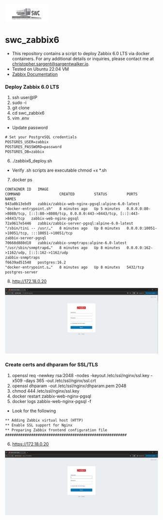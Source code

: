 ![alt text](swclogo.jpg)
# swc_zabbix6

* This repository contains a script to deploy Zabbix 6.0 LTS via docker containers. For any additional details or inquiries, please contact me at christopher.sargent@sargentwalker.io.
* Tested on Ubuntu 22.04 VM
* [Zabbix Documentation](https://www.zabbix.com/documentation/6.0/en/manual/installation/containers)

### Deploy Zabbix 6.0 LTS
1. ssh user@IP
2. sudo -i 
3. git clone 
4. cd swc_zabbix6
5. vim .env
* Update password
```
# Set your PostgreSQL credentials
POSTGRES_USER=zabbix
POSTGRES_PASSWORD=password
POSTGRES_DB=zabbix
```
6. ./zabbix6_deploy.sh
* Verify .sh scripts are executable chmod +x *.sh
7. docker ps 
```
CONTAINER ID   IMAGE                                             COMMAND                  CREATED         STATUS         PORTS                                                                                NAMES
943a0b13ebd9   zabbix/zabbix-web-nginx-pgsql:alpine-6.0-latest   "docker-entrypoint.sh"   8 minutes ago   Up 5 minutes   0.0.0.0:80->8080/tcp, [::]:80->8080/tcp, 0.0.0.0:443->8443/tcp, [::]:443->8443/tcp   zabbix-web-nginx-pgsql
72a9617e5446   zabbix/zabbix-server-pgsql:alpine-6.0-latest      "/sbin/tini -- /usr/…"   8 minutes ago   Up 8 minutes   0.0.0.0:10051->10051/tcp, :::10051->10051/tcp                                        zabbix-server-pgsql
70668d880d10   zabbix/zabbix-snmptraps:alpine-6.0-latest         "/usr/sbin/snmptrapd…"   8 minutes ago   Up 8 minutes   0.0.0.0:162->1162/udp, [::]:162->1162/udp                                            zabbix-snmptraps
f6639ad51548   postgres:16.2                                     "docker-entrypoint.s…"   8 minutes ago   Up 8 minutes   5432/tcp                                                                             postgres-server

```
8. http://172.18.0.20

![Screenshot](resources/zabbixhttp.JPG)

### Create certs and dhparam for SSL/TLS
1. openssl req -newkey rsa:2048 -nodes -keyout /etc/ssl/nginx/ssl.key -x509 -days 365 -out /etc/ssl/nginx/ssl.crt
2. openssl dhparam -out /etc/ssl/nginx/dhparam.pem 2048
3. chmod 444 /etc/ssl/nginx/ssl.key
4. docker restart zabbix-web-nginx-pgsql
5. docker logs zabbix-web-nginx-pgsql -f
* Look for the following
```
** Adding Zabbix virtual host (HTTP)
** Enable SSL support for Nginx
** Preparing Zabbix frontend configuration file
########################################################
```
6. https://172.18.0.20

![Screenshot](resources/zabbixhttps.JPG)


